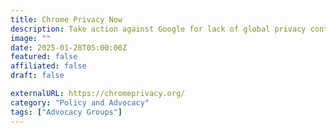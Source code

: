 ```yaml
---
title: Chrome Privacy Now
description: Take action against Google for lack of global privacy control in Chrome browser.
image: ""
date: 2025-01-28T05:00:00Z
featured: false
affiliated: false
draft: false

externalURL: https://chromeprivacy.org/
category: "Policy and Advocacy"
tags: ["Advocacy Groups"]
---
```

